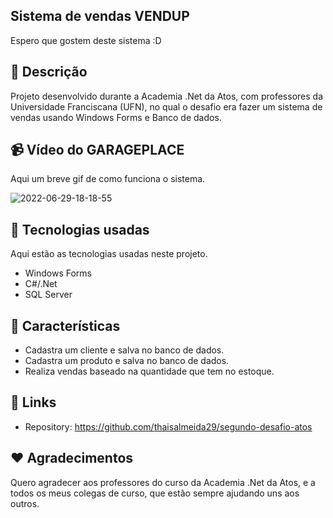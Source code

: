 ﻿## Sistema de vendas VENDUP

Espero que gostem deste sistema :D



## :memo: Descrição

Projeto desenvolvido durante a Academia .Net da Atos, com professores da
Universidade Franciscana (UFN), no qual o desafio era
fazer um sistema de vendas usando Windows Forms e Banco de dados.

## :video_camera: Vídeo do GARAGEPLACE

Aqui um breve gif de como funciona o sistema.

![2022-06-29-18-18-55](https://user-images.githubusercontent.com/96269299/176553056-71224986-b7ff-4ef4-a949-ba9d6a5a0efc.gif)

## :wrench: Tecnologias usadas

Aqui estão as tecnologias usadas neste projeto.

* Windows Forms
* C#/.Net
* SQL Server


## :book: Características

  - Cadastra um cliente e salva no banco de dados.
  - Cadastra um produto e salva no banco de dados.
  - Realiza vendas baseado na quantidade que tem no estoque.

  
 

## :link: Links

  - Repository: https://github.com/thaisalmeida29/segundo-desafio-atos


## :heart: Agradecimentos

Quero agradecer aos professores do curso da Academia .Net da Atos,
e a todos os meus colegas de curso, que estão sempre ajudando uns aos outros.

